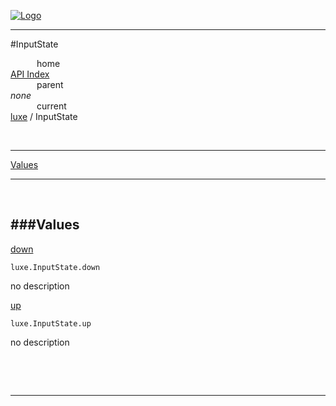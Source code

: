 
[![Logo](../../images/logo.png)](../../index.html)

---

#InputState


&emsp;&emsp;&emsp;home   
[API Index](../../api/index.html#luxe)   
&emsp;&emsp;&emsp;parent    
_none_   
&emsp;&emsp;&emsp;current    
[luxe](./) / InputState

<br/>

---


[Values](#Values)   


---

&nbsp;   

<a class="lift" name="Values" ></a>
###Values   
---
<a class="lift" name="down" href="#down">down</a>



`luxe.InputState.down`

<span class="small_desc_flat"> no description </span>   

<a class="lift" name="up" href="#up">up</a>



`luxe.InputState.up`

<span class="small_desc_flat"> no description </span>   

&nbsp;   



&nbsp;
&nbsp;
&nbsp;

---  


&nbsp;   
&nbsp;   